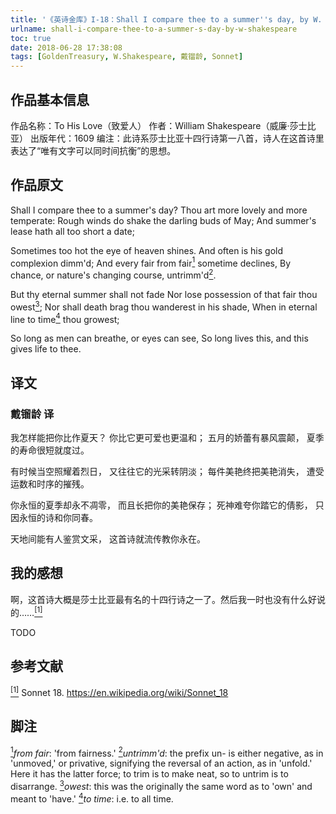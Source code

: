 ```yaml
---
title: '《英诗金库》I-18：Shall I compare thee to a summer''s day, by W. Shakespeare'
urlname: shall-i-compare-thee-to-a-summer-s-day-by-w-shakespeare
toc: true
date: 2018-06-28 17:38:08
tags: [GoldenTreasury, W.Shakespeare, 戴镏龄, Sonnet]
---
```


## 作品基本信息

作品名称：To His Love（致爱人）
作者：William Shakespeare（威廉·莎士比亚）
出版年代：1609
编注：此诗系莎士比亚十四行诗第一八首，诗人在这首诗里表达了“唯有文字可以同时间抗衡”的思想。

## 作品原文

Shall I compare thee to a summer's day?
Thou art more lovely and more temperate:
Rough winds do shake the darling buds of May;
And summer's lease hath all too short a date;

Sometimes too hot the eye of heaven shines.
And often is his gold complexion dimm'd;
And every fair from fair<a href="#note1" id="note1ref"><sup>1</sup></a> sometime declines,
By chance, or nature's changing course, untrimm'd<a href="#note2" id="note2ref"><sup>2</sup></a>.

But thy eternal summer shall not fade
Nor lose possession of that fair thou owest<a href="#note3" id="note3ref"><sup>3</sup></a>;
Nor shall death brag thou wanderest in his shade,
When in eternal line to time<a href="#note4" id="note4ref"><sup>4</sup></a> thou growest;

So long as men can breathe, or eyes can see,
So long lives this, and this gives life to thee.

## 译文
### 戴镏龄 译

我怎样能把你比作夏天？
你比它更可爱也更温和；
五月的娇蕾有暴风震颠，
夏季的寿命很短就度过。

有时候当空照耀着烈日，
又往往它的光采转阴淡；
每件美艳终把美艳消失，
遭受运数和时序的摧残。

你永恒的夏季却永不凋零，
而且长把你的美艳保存；
死神难夸你踏它的倩影，
只因永恒的诗和你同春。

天地间能有人鉴赏文采，
这首诗就流传教你永在。

## 我的感想

啊，这首诗大概是莎士比亚最有名的十四行诗之一了。然后我一时也没有什么好说的……<a href="#bib1" id="bib1ref"><sup>[1]</sup></a>

TODO

## 参考文献
<a id="bib1" href="#bib1ref"><sup>[1]</sup></a> Sonnet 18. <https://en.wikipedia.org/wiki/Sonnet_18>

## 脚注
<a id="note1" href="#note1ref"><sup>1</sup></a>*from fair*: 'from fairness.'
<a id="note2" href="#note2ref"><sup>2</sup></a>*untrimm'd*: the prefix un- is either negative, as in 'unmoved,' or privative, signifying the reversal of an action, as in 'unfold.' Here it has the latter force; to trim is to make neat, so to untrim is to disarrange.
<a id="note3" href="#note3ref"><sup>3</sup></a>*owest*: this was the originally the same word as to 'own' and meant to 'have.'
<a id="note4" href="#note4ref"><sup>4</sup></a>*to time*: i.e. to all time.
